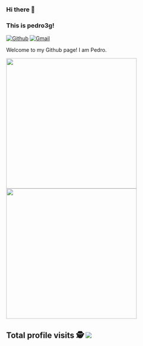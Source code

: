 ### Hi there 👋
### This is pedro3g!

[![Github](https://img.shields.io/badge/-Github-000?style=flat&logo=Github&logoColor=white)](https://github.com/pedro3g)
[![Gmail](https://img.shields.io/badge/-Gmail-c14438?style=flat&logo=Gmail&logoColor=white)](mailto:pgomesrodrigues801@gmail.com)

Welcome to my Github page! I am Pedro.

<p align='left'>
  <img src="https://github-readme-stats.vercel.app/api?username=pedro3g&show_icons=true&count_private=true&theme=radical" width="350">
  <br>
  <img src="https://github-readme-stats.vercel.app/api/top-langs/?username=pedro3g&layout=compact&theme=radical" width="350" />
</p>

 ## Total profile visits :detective: <img alingn="center" src="https://profile-counter.glitch.me/krelod/count.svg" />
